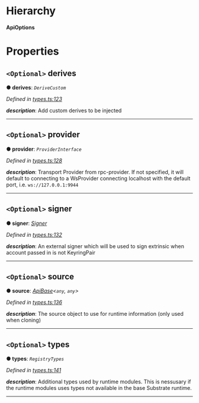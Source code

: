 

# Hierarchy

**ApiOptions**

# Properties

<a id="derives"></a>

## `<Optional>` derives

**● derives**: *`DeriveCustom`*

*Defined in [types.ts:123](https://github.com/polkadot-js/api/blob/fa6d38f/packages/api/src/types.ts#L123)*

*__description__*: Add custom derives to be injected

___
<a id="provider"></a>

## `<Optional>` provider

**● provider**: *`ProviderInterface`*

*Defined in [types.ts:128](https://github.com/polkadot-js/api/blob/fa6d38f/packages/api/src/types.ts#L128)*

*__description__*: Transport Provider from rpc-provider. If not specified, it will default to connecting to a WsProvider connecting localhost with the default port, i.e. `ws://127.0.0.1:9944`

___
<a id="signer"></a>

## `<Optional>` signer

**● signer**: *[Signer](_types_.signer.md)*

*Defined in [types.ts:132](https://github.com/polkadot-js/api/blob/fa6d38f/packages/api/src/types.ts#L132)*

*__description__*: An external signer which will be used to sign extrinsic when account passed in is not KeyringPair

___
<a id="source"></a>

## `<Optional>` source

**● source**: *[ApiBase](../classes/_base_.apibase.md)<`any`, `any`>*

*Defined in [types.ts:136](https://github.com/polkadot-js/api/blob/fa6d38f/packages/api/src/types.ts#L136)*

*__description__*: The source object to use for runtime information (only used when cloning)

___
<a id="types"></a>

## `<Optional>` types

**● types**: *`RegistryTypes`*

*Defined in [types.ts:141](https://github.com/polkadot-js/api/blob/fa6d38f/packages/api/src/types.ts#L141)*

*__description__*: Additional types used by runtime modules. This is nessusary if the runtime modules uses types not available in the base Substrate runtime.

___

